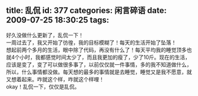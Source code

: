 title: 乱侃
id: 377
categories: 闲言碎语
date: 2009-07-25 18:30:25
tags:
---

好久没做什么更新了，乱侃一下！
</br>一周过去了，我又开始了彷徨，我的目标模糊了！每天的生活开始了坠落！
</br>想起前两个多月的生活，眼中除了代码，再没有什么了！每天平均我的睡觉顶多也就4个小时，我都感觉时间太少了，而且我更加的瘦了，少了10斤。现在的生活，应该是变了，变了可以做很多事了，以前仅仅就一件事情，多的我不知道做什么，所以，什么事情都没做。每天想的最多的事情就是去睡觉，睡觉又是我不愿意，就又想着起来。咋就这个样，咋就这个样哩！
</br>okay！乱侃一下，仅仅是乱侃。
